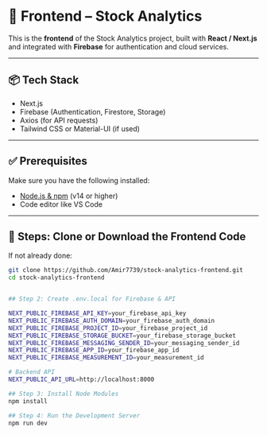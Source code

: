 # 🚀 Frontend – Stock Analytics

This is the **frontend** of the Stock Analytics project, built with **React / Next.js** and integrated with **Firebase** for authentication and cloud services.

---

## 📦 Tech Stack

- Next.js
- Firebase (Authentication, Firestore, Storage)
- Axios (for API requests)
- Tailwind CSS or Material-UI (if used)

---

## ✅ Prerequisites

Make sure you have the following installed:

- [Node.js & npm](https://nodejs.org/) (v14 or higher)
- Code editor like VS Code

---

## 📁 Steps: Clone or Download the Frontend Code

If not already done:

```bash
git clone https://github.com/Amir7739/stock-analytics-frontend.git
cd stock-analytics-frontend


## Step 2: Create .env.local for Firebase & API

NEXT_PUBLIC_FIREBASE_API_KEY=your_firebase_api_key
NEXT_PUBLIC_FIREBASE_AUTH_DOMAIN=your_firebase_auth_domain
NEXT_PUBLIC_FIREBASE_PROJECT_ID=your_firebase_project_id
NEXT_PUBLIC_FIREBASE_STORAGE_BUCKET=your_firebase_storage_bucket
NEXT_PUBLIC_FIREBASE_MESSAGING_SENDER_ID=your_messaging_sender_id
NEXT_PUBLIC_FIREBASE_APP_ID=your_firebase_app_id
NEXT_PUBLIC_FIREBASE_MEASUREMENT_ID=your_measurement_id

# Backend API
NEXT_PUBLIC_API_URL=http://localhost:8000

## Step 3: Install Node Modules
npm install

## Step 4: Run the Development Server
npm run dev


